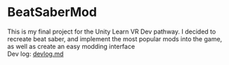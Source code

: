 # BeatSaberMod
 This is my final project for the Unity Learn VR Dev pathway. I decided to recreate beat saber, and implement the most popular mods into the game, as well as create an easy modding interface \
 Dev log: [devlog.md](https://github.com/TheUnifox/UnityLearn_VRDevelopment_BeatSaberMod/edit/main/devlog.md)
